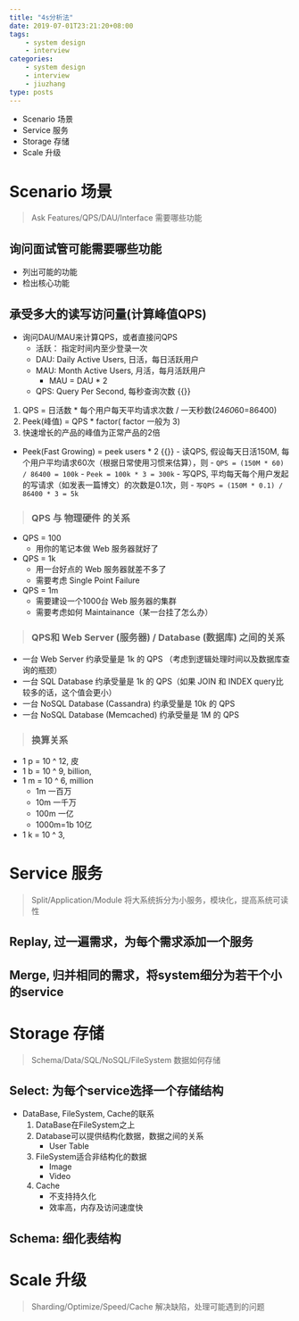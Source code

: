 ```yaml
---
title: "4s分析法"
date: 2019-07-01T23:21:20+08:00
tags:
    - system design
    - interview
categories:
    - system design
    - interview
    - jiuzhang
type: posts
---
```


- Scenario 场景
- Service 服务
- Storage 存储
- Scale 升级
<!--more-->

# Scenario 场景
> Ask Features/QPS/DAU/Interface
> 需要哪些功能

## 询问面试管可能需要哪些功能
- 列出可能的功能
- 检出核心功能

## 承受多大的读写访问量(**计算峰值QPS**)
- 询问DAU/MAU来计算QPS，或者直接问QPS
    - 活跃： 指定时间内至少登录一次
    - DAU: Daily Active Users, 日活，每日活跃用户
    - MAU: Month Active Users, 月活，每月活跃用户
        - MAU = DAU * 2
    - QPS: Query Per Second, 每秒查询次数
    {{<admonition type="note" title="重点">}}
1. QPS = 日活数 * 每个用户每天平均请求次数 / 一天秒数(24*60*60=86400)
2. Peek(峰值) = QPS * factor( factor 一般为 3)
3. 快速增长的产品的峰值为正常产品的2倍
- Peek(Fast Growing) = peek users * 2
    {{</admonition>}}
        - 读QPS, 假设每天日活150M, 每个用户平均请求60次（根据日常使用习惯来估算），则
            - `QPS = (150M * 60) / 86400 = 100k`
            - `Peek = 100k * 3 = 300k`
        - 写QPS, 平均每天每个用户发起的写请求（如发表一篇博文）的次数是0.1次，则
            - `写QPS = (150M * 0.1) / 86400 * 3 = 5k`

> ### QPS 与 物理硬件 的关系
- QPS = 100
    -  用你的笔记本做 Web 服务器就好了
- QPS = 1k
    - 用一台好点的 Web 服务器就差不多了
    - 需要考虑 Single Point Failure
- QPS = 1m
    - 需要建设一个1000台 Web 服务器的集群
    - 需要考虑如何 Maintainance（某一台挂了怎么办）

> ### QPS和 Web Server (服务器) / Database (数据库) 之间的关系
- 一台 Web Server 约承受量是 1k 的 QPS （考虑到逻辑处理时间以及数据库查询的瓶颈）
- 一台 SQL Database 约承受量是 1k 的 QPS（如果 JOIN 和 INDEX query比较多的话，这个值会更小）
- 一台 NoSQL Database (Cassandra) 约承受量是 10k 的 QPS
- 一台 NoSQL Database (Memcached) 约承受量是 1M 的 QPS

> ### 换算关系
- 1 p = 10 ^ 12, 皮
- 1 b = 10 ^ 9,  billion,
- 1 m = 10 ^ 6,  million
    - 1m 一百万
    - 10m 一千万
    - 100m 一亿
    - 1000m=1b 10亿
- 1 k = 10 ^ 3,


# Service 服务
> Split/Application/Module
> 将大系统拆分为小服务，模块化，提高系统可读性

## Replay, 过一遍需求，为每个需求添加一个服务
## Merge, 归并相同的需求，将system细分为若干个小的service

# Storage 存储
> Schema/Data/SQL/NoSQL/FileSystem
> 数据如何存储

## Select: 为每个service选择一个存储结构
- DataBase, FileSystem, Cache的联系
    1. DataBase在FileSystem之上
    2. Database可以提供结构化数据，数据之间的关系
        - User Table
    3. FileSystem适合非结构化的数据
        - Image
        - Video
    4. Cache
        - 不支持持久化
        - 效率高，内存及访问速度快

## Schema: 细化表结构

# Scale 升级
> Sharding/Optimize/Speed/Cache
> 解决缺陷，处理可能遇到的问题
